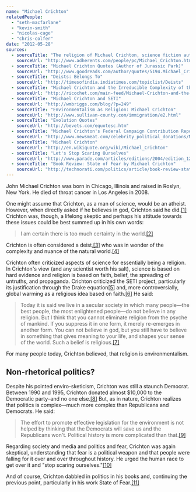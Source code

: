 ```yaml
---
name: "Michael Crichton"
relatedPeople:
  - "seth-macfarlane"
  - "kevin-smith"
  - "nicolas-cage"
  - "chris-colfer"
date: "2012-05-28"
sources:
  - sourceTitle: "The religion of Michael Crichton, science fiction author"
    sourceUrl: "http://www.adherents.com/people/pc/Michael_Crichton.html"
  - sourceTitle: "Michael Crichton Quotes (Author of Jurassic Park)"
    sourceUrl: "http://www.goodreads.com/author/quotes/5194.Michael_Crichton"
  - sourceTitle: "Deists: Belongs To"
    sourceUrl: "http://timesofindia.indiatimes.com/topiclist/Deists"
  - sourceTitle: "Michael Crichton and the Irreducible Complexity of the Natural World"
    sourceUrl: "http://ricochet.com/main-feed/Michael-Crichton-and-the-Irreducible-Complexity-of-the-Natural-World"
  - sourceTitle: "Michael Crichton and SETI"
    sourceUrl: "http://wmbriggs.com/blog/?p=249"
  - sourceTitle: "Environmentalism as Religion: Michael Crichton"
    sourceUrl: "http://www.sullivan-county.com/immigration/e2.html"
  - sourceTitle: "Evolution Quotes"
    sourceUrl: "http://bevets.com/equotesc.htm"
  - sourceTitle: "Michael Crichton's Federal Campaign Contribution Report"
    sourceUrl: "http://www.newsmeat.com/celebrity_political_donations/Michael_Crichton.php"
  - sourceTitle: "Michael Crichton"
    sourceUrl: "http://en.wikiquote.org/wiki/Michael_Crichton"
  - sourceTitle: "Let's Stop Scaring Ourselves"
    sourceUrl: "http://www.parade.com/articles/editions/2004/edition_12-05-2004/featured_0"
  - sourceTitle: "Book Review: State of Fear by Michael Crichton"
    sourceUrl: "http://technorati.com/politics/article/book-review-state-of-fear-by/"
---
```


John Michael Crichton was born in Chicago, Illinois and raised in Roslyn, New York. He died of throat cancer in Los Angeles in 2008.

One might assume that Crichton, as a man of science, would be an atheist. However, when directly asked if he believes in god, Crichton said he did.<a class="source-citation" href="#http://www.adherents.com/people/pc/Michael_Crichton.html" title="The religion of Michael Crichton, science fiction author">[1]</a> Crichton was, though, a lifelong skeptic and perhaps his attitude towards these issues could be best summed up in his own words:

>I am certain there is too much certainty in the world.<a class="source-citation" href="#http://www.goodreads.com/author/quotes/5194.Michael_Crichton" title="Michael Crichton Quotes (Author of Jurassic Park)">[2]</a>

Crichton is often considered a deist,<a class="source-citation" href="#http://timesofindia.indiatimes.com/topiclist/Deists" title="Deists: Belongs To">[3]</a> who was in wonder of the complexity and nuance of the natural world.<a class="source-citation" href="#http://ricochet.com/main-feed/Michael-Crichton-and-the-Irreducible-Complexity-of-the-Natural-World" title="Michael Crichton and the Irreducible Complexity of the Natural World">[4]</a>

Crichton often criticized aspects of science for essentially being a religion. In Crichton's view (and any scientist worth his salt), science is based on hard evidence and religion is based on faith, belief, the spreading of untruths, and propaganda. Crichton criticized the SETI project, particularly its justification through the Drake equation<a class="source-citation" href="#http://wmbriggs.com/blog/?p=249" title="Michael Crichton and SETI">[5]</a> and, more controversially, global warming as a religious idea based on faith.<a class="source-citation" href="#http://www.sullivan-county.com/immigration/e2.html" title="Environmentalism as Religion: Michael Crichton">[6]</a> He said:

>Today it is said we live in a secular society in which many people—the best people, the most enlightened people—do not believe in any religion. But I think that you cannot eliminate religion from the psyche of mankind. If you suppress it in one form, it merely re-emerges in another form. You can not believe in god, but you still have to believe in something that gives meaning to your life, and shapes your sense of the world. Such a belief is religious.<a class="source-citation" href="#http://bevets.com/equotesc.htm" title="Evolution Quotes">[7]</a>

For many people today, Crichton believed, that religion is environmentalism.


## Non-rhetorical politics?

Despite his pointed enviro-sketicism, Crichton was still a staunch Democrat. Between 1990 and 1995, Crichton donated almost $10,000 to the Democratic party–and no one else.<a class="source-citation" href="#http://www.newsmeat.com/celebrity_political_donations/Michael_Crichton.php" title="Michael Crichton&apos;s Federal Campaign Contribution Report">[8]</a> But, as in nature, Crichton realizes that politics is complex—much more complex than Republicans and Democrats. He said:

>The effort to promote effective legislation for the environment is not helped by thinking that the Democrats will save us and the Republicans won't. Political history is more complicated than that.<a class="source-citation" href="#http://en.wikiquote.org/wiki/Michael_Crichton" title="Michael Crichton">[9]</a>

Regarding society and media and politics and fear, Crichton was again skeptical, understanding that fear is a political weapon and that people were falling for it over and over throughout history. He urged the human race to get over it and "stop scaring ourselves."<a class="source-citation" href="#http://www.parade.com/articles/editions/2004/edition_12-05-2004/featured_0" title="Let&apos;s Stop Scaring Ourselves">[10]</a>

And of course, Crichton dabbled in politics in his books and, continuing the previous point, particularly in his work State of Fear.<a class="source-citation" href="#http://technorati.com/politics/article/book-review-state-of-fear-by/" title="Book Review: State of Fear by Michael Crichton">[11]</a>